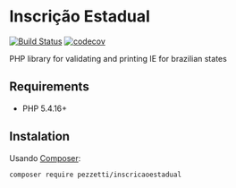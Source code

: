 # Inscrição Estadual
[![Build Status](https://travis-ci.org/pezzetti/IEValidator.svg?branch=master)](https://travis-ci.org/pezzetti/IEValidator)
[![codecov](https://codecov.io/gh/pezzetti/IEValidator/branch/master/graph/badge.svg)](https://codecov.io/gh/pezzetti/IEValidator)

PHP library for validating and printing IE for brazilian states 

## Requirements

* PHP 5.4.16+

## Instalation

Usando [Composer](http://getcomposer.org):

```ssh
composer require pezzetti/inscricaoestadual
```
